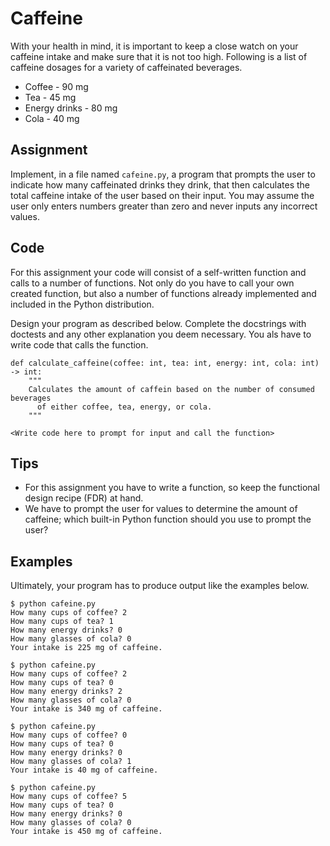 # Caffeine

With your health in mind, it is important to keep a close watch on your caffeine intake and make sure that it is not too high.
Following is a list of caffeine dosages for a variety of caffeinated beverages.

* Coffee - 90 mg
* Tea - 45 mg
* Energy drinks - 80 mg
* Cola - 40 mg

## Assignment

Implement, in a file named `cafeine.py`, a program that prompts the user to indicate how many caffeinated drinks they drink, that then calculates the total caffeine intake of the user based on their input. 
You may assume the user only enters numbers greater than zero and never inputs any incorrect values.

## Code

For this assignment your code will consist of a self-written function and calls to a number of functions.
Not only do you have to call your own created function, but also a number of functions already implemented and included in the Python distribution.

Design your program as described below. Complete the docstrings with doctests and any other explanation you deem necessary.
You als have to write code that calls the function.

    def calculate_caffeine(coffee: int, tea: int, energy: int, cola: int) -> int:
        """
        Calculates the amount of caffein based on the number of consumed beverages
          of either coffee, tea, energy, or cola.
        """

    <Write code here to prompt for input and call the function>

## Tips

* For this assignment you have to write a function, so keep the functional design recipe (FDR) at hand.
* We have to prompt the user for values to determine the amount of caffeine; which built-in Python function should you use to prompt the user?

## Examples

Ultimately, your program has to produce output like the examples below.

    $ python cafeine.py
    How many cups of coffee? 2
    How many cups of tea? 1
    How many energy drinks? 0
    How many glasses of cola? 0
    Your intake is 225 mg of caffeine.

    $ python cafeine.py
    How many cups of coffee? 2
    How many cups of tea? 0
    How many energy drinks? 2
    How many glasses of cola? 0
    Your intake is 340 mg of caffeine.

    $ python cafeine.py
    How many cups of coffee? 0
    How many cups of tea? 0
    How many energy drinks? 0
    How many glasses of cola? 1
    Your intake is 40 mg of caffeine.

    $ python cafeine.py
    How many cups of coffee? 5
    How many cups of tea? 0
    How many energy drinks? 0
    How many glasses of cola? 0
    Your intake is 450 mg of caffeine.
